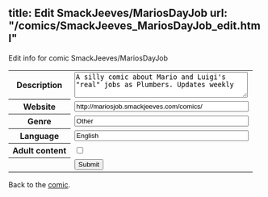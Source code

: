 title: Edit SmackJeeves/MariosDayJob
url: "/comics/SmackJeeves_MariosDayJob_edit.html"
---
Edit info for comic SmackJeeves/MariosDayJob

<form name="comic" action="http://gaepostmail.appspot.com/comic/" method="post">
<table class="comicinfo">
<tr>
<th>Description</th><td><textarea name="description" cols="40" rows="3">A silly comic about Mario and Luigi's &quot;real&quot; jobs as Plumbers. Updates weekly</textarea></td>
</tr>
<tr>
<th>Website</th><td><input type="text" name="url" value="http://mariosjob.smackjeeves.com/comics/" size="40"/></td>
</tr>
<tr>
<th>Genre</th><td><input type="text" name="genre" value="Other" size="40"/></td>
</tr>
<tr>
<th>Language</th><td><input type="text" name="language" value="English" size="40"/></td>
</tr>
<tr>
<th>Adult content</th><td><input type="checkbox" name="adult" value="adult" /></td>
</tr>
<tr>
<th></th><td>
<input type="hidden" name="comic" value="SmackJeeves_MariosDayJob" />
<input type="submit" name="submit" value="Submit" />
</td>
</tr>
</table>
</form>

Back to the [comic](SmackJeeves_MariosDayJob.html).
